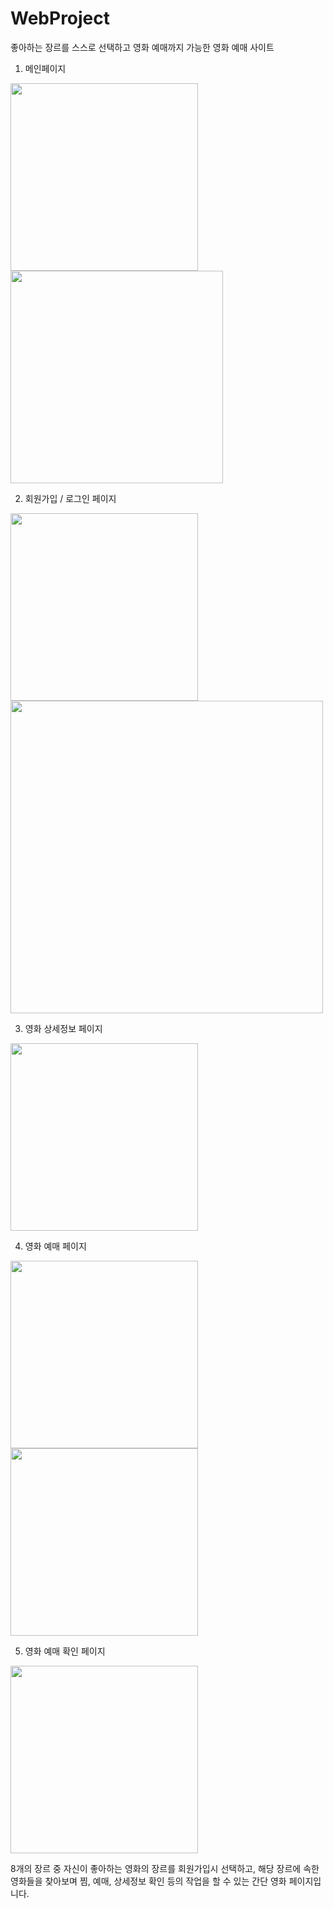 # WebProject
좋아하는 장르를 스스로 선택하고 영화 예매까지 가능한 영화 예매 사이트

1) 메인페이지
<div>
  <img src="https://user-images.githubusercontent.com/47288015/102312463-1c82e100-3fb2-11eb-9d79-392f7dd730d0.png" width="300">
  <img src="https://user-images.githubusercontent.com/47288015/102312500-2d335700-3fb2-11eb-9ee0-583fb8119683.png" width="340">
</div>

2) 회원가입 / 로그인 페이지
<div>
  <img src="https://user-images.githubusercontent.com/47288015/102312514-345a6500-3fb2-11eb-978c-0c21834ebaa8.png" width="300">
  <img src="https://user-images.githubusercontent.com/47288015/102312535-3b817300-3fb2-11eb-9609-e8c357739290.png" width="500">
</div>

3) 영화 상세정보 페이지
<div>
  <img src="https://user-images.githubusercontent.com/47288015/102312626-67045d80-3fb2-11eb-81dd-e78d735d6623.png" width="300">
  <img scr="https://user-images.githubusercontent.com/47288015/102312650-708dc580-3fb2-11eb-9ba5-1fb9fc4bfa71.png" width="300">
</div>
            
4) 영화 예매 페이지
<div>
  <img src="https://user-images.githubusercontent.com/47288015/102312582-52c06080-3fb2-11eb-849a-b0970c8fb1fc.png" width="300">
  <img src="https://user-images.githubusercontent.com/47288015/102312614-5e138c00-3fb2-11eb-8b81-093dfc711633.png" width="300">
</div>

5) 영화 예매 확인 페이지
<div>
  <img src="https://user-images.githubusercontent.com/47288015/102312561-489e6200-3fb2-11eb-89d1-274b9cccc5aa.png" width="300">
</div>

8개의 장르 중 자신이 좋아하는 영화의 장르를 회원가입시 선택하고, 해당 장르에 속한 영화들을 찾아보며 
찜, 예매, 상세정보 확인 등의 작업을 할 수 있는 간단 영화 페이지입니다.

